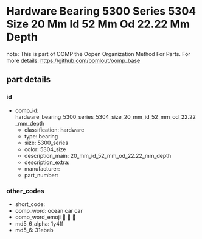# Hardware Bearing 5300 Series 5304 Size 20 Mm Id 52 Mm Od 22.22 Mm Depth  

note: This is part of OOMP the Oopen Organization Method For Parts. For more details: https://github.com/oomlout/oomp_base

##  part details





### id
* oomp_id: hardware_bearing_5300_series_5304_size_20_mm_id_52_mm_od_22.22_mm_depth
  * classification: hardware
  * type: bearing
  * size: 5300_series
  * color: 5304_size
  * description_main: 20_mm_id_52_mm_od_22.22_mm_depth
  * description_extra: 
  * manufacturer: 
  * part_number: 

### other_codes
* short_code: 
* oomp_word: ocean car car
* oomp_word_emoji :ocean: :car: :car:
* md5_6_alpha: 1y4ff
* md5_6: 31ebeb